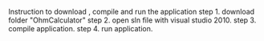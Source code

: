 Instruction to download , compile and run the application
step 1. download folder "OhmCalculator"
step 2. open sln file with visual studio 2010. 
step 3. compile application. 
step 4. run application. 

